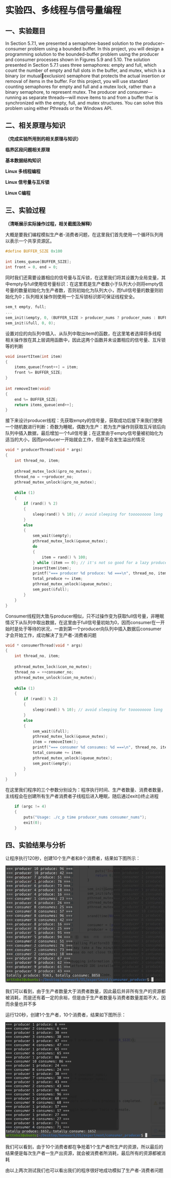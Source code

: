 # 实验四、**多线程与信号量编程**

## **一、实验题目**

In Section 5.7.1, we presented a semaphore-based solution to the producer– consumer problem using a bounded buffer. In this project, you will design a programming solution to the bounded-buffer problem using the producer and consumer processes shown in Figures 5.9 and 5.10. The solution presented in Section 5.7.1 uses three semaphores: empty and full, which count the number of empty and full slots in the buffer, and mutex, which is a binary (or mutualexclusion) semaphore that protects the actual insertion or removal of items in the buffer. For this project, you will use standard counting semaphores for empty and full and a mutex lock, rather than a binary semaphore, to represent mutex. The producer and consumer—running as separate threads—will move items to and from a buffer that is synchronized with the empty, full, and mutex structures. You can solve this problem using either Pthreads or the Windows API.

## **二、相关原理与知识**

**（完成实验所用到的相关原理与知识）**

**临界区段问题相关原理**

**基本数据结构知识**

**Linux 多线程编程**

**Linux 信号量与互斥锁**

**Linux C编程**

## **三、实验过程**

**（清晰展示实际操作过程，相关截图及解释）**

大概是要我们编程模拟生产者-消费者问题，在这里我们首先使用一个循环队列用以表示一个共享资源区。

```c
#define BUFFER_SIZE 0x100

int items_queue[BUFFER_SIZE];
int front = 0, end = 0;
```

同时我们还需要设置相应的信号量与互斥锁，在这里我们将其设置为全局变量，其中empty与full使用信号量标识：在这里若是生产者数小于队列大小则将empty信号量的数量初始化为生产者数，否则初始化为队列大小，而full信号量的数量则初始化为0；队列相关操作则使用一个互斥锁标识即可保证线程安全。

```c
sem_t empty, full;
...
sem_init(&empty, 0, (BUFFER_SIZE > producer_nums ? producer_nums : BUFFER_SIZE));
sem_init(&full, 0, 0);
```

设置对应的向队列中插入、从队列中取出item的函数，在这里笔者选择将多线程相关操作放在其上层调用函数中，因此这两个函数并未设置相应的信号量、互斥锁等的判断

```c
void insertItem(int item)
{
    items_queue[front++] = item;
    front %= BUFFER_SIZE;
}

int removeItem(void)
{
    end %= BUFFER_SIZE;
    return items_queue[end++];
}
```

接下来设计producer线程：先获取empty的信号量，获取成功后接下来我们使用一个随机数进行判断：奇数为睡眠，偶数为生产：若为生产操作则获取互斥锁后向队列中插入数据，最后增加一个full信号量；在这里由于empty信号量被初始化为适当的大小，因而producer一开始就会工作，但是不会发生溢出的情况

```c
void * producerThread(void * args)
{
    int thread_no, item;

    pthread_mutex_lock(&pro_no_mutex);
    thread_no = ++producer_no;
    pthread_mutex_unlock(&pro_no_mutex);

    while (1)
    {
        if (rand() % 2)
        {
            sleep(rand() % 10); // avoid sleeping for tooooooooo long
        }
        else
        {
            sem_wait(&empty);
            pthread_mutex_lock(&queue_mutex);
            do
            {
                item = rand() % 100; 
            } while (item == 0); // it's not so good for a lazy producer to produce nothing
            insertItem(item);
            printf("=== producer %d produce: %d ===\n", thread_no, item);
            total_produce += item;
            pthread_mutex_unlock(&queue_mutex);
            sem_post(&full);
        }
    }
}
```

Consumer线程则大致与producer相似，只不过操作变为获取full信号量，非睡眠情况下从队列中取出数据，在这里由于full信号量初始为0，因而consumer在一开始时是处于等待的状况，一直到第一个producer向队列中插入数据后consumer才会开始工作，成功解决了生产者-消费者问题

```c
void * consumerThread(void * args)
{
    int thread_no, item;

    pthread_mutex_lock(&con_no_mutex);
    thread_no = ++consumer_no;
    pthread_mutex_unlock(&con_no_mutex);

    while (1)
    {
        if (rand() % 2)
        {
            sleep(rand() % 10); // avoid sleeping for tooooooooo long
        }
        else
        {
            sem_wait(&full);
            pthread_mutex_lock(&queue_mutex);
            item = removeItem();
            printf("=== consumer %d consumes: %d ===\n", thread_no, item);
            total_consume += item;
            pthread_mutex_unlock(&queue_mutex);
            sem_post(&empty);
        }
    }
}
```

在这里我们程序的三个参数分别设为：程序执行时间、生产者数量、消费者数量，主线程会在创建所有生产者消费者子线程后进入睡眠，随后通过exit()终止进程

```c
	if (argc != 4)
    {
        puts("Usage: ./c_p time producer_nums consumer_nums");
        exit(0);
    }
```

## **四、实验结果与分析**

让程序执行120秒，创建10个生产者和8个消费者，结果如下图所示：

![img](./pic/wps2.jpg) 

我们可以看到，由于生产者数量大于消费者数量，因此最后并非所有生产的资源都被消耗，而是还有着一定的余裕，但是由于生产者数量与消费者数量差距不大，因而余量也并不多

运行120秒，创建1个生产者，10个消费者，结果如下图所示：

![img](./pic/wps3.jpg) 

我们可以看到，由于10个消费者都在争抢着1个生产者所生产的资源，所以最后的结果便是每次生产者一生产出资源，就会被消费者所消耗，最后所有的资源都被消耗

由以上两次测试我们也可以看出我们的程序很好地成功模拟了生产者-消费者问题